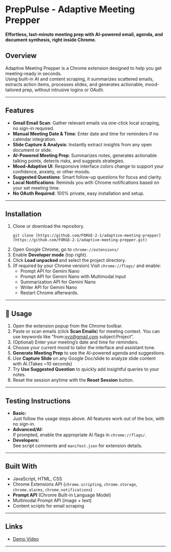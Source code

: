 # PrepPulse - Adaptive Meeting Prepper

**Effortless, last-minute meeting prep with AI-powered email, agenda, and document synthesis, right inside Chrome.**

## Overview

Adaptive Meeting Prepper is a Chrome extension designed to help you get meeting-ready in seconds.  
Using built-in AI and content scraping, it summarizes scattered emails, extracts action items, processes slides, and generates actionable, mood-tailored prep, without intrusive logins or OAuth.

---

## Features

- **Gmail Email Scan**: Gather relevant emails via one-click local scraping, no sign-in required.
- **Manual Meeting Date & Time**: Enter date and time for reminders if no calendar integration.
- **Slide Capture & Analysis**: Instantly extract insights from any open document or slide.
- **AI-Powered Meeting Prep**: Summarizes notes, generates actionable talking points, detects risks, and suggests strategies.
- **Mood-Adaptive UI**: Responsive interface colors change to support your confidence, anxiety, or other moods.
- **Suggested Questions**: Smart follow-up questions for focus and clarity.
- **Local Notifications**: Reminds you with Chrome notifications based on your set meeting time.
- **No OAuth Required**: 100% private, easy installation and setup.

---

## Installation

1. Clone or download the repository.
    ```
    git clone [https://github.com/FORGE-2-1/adaptive-meeting-prepper](https://github.com/FORGE-2-1/adaptive-meeting-prepper.git)
    ```
2. Open Google Chrome, go to `chrome://extensions/`
3. Enable **Developer mode** (top right).
4. Click **Load unpacked** and select the project directory.
5. (If required by your Chrome version) Visit `chrome://flags/` and enable:
    - Prompt API for Gemini Nano
    - Prompt API for Gemini Nano with Multimodal Input
    - Summarization API for Gemini Nano
    - Writer API for Gemini Nano
    - Restart Chrome afterwards.

---

## 📝 Usage

1. Open the extension popup from the Chrome toolbar.
2. Paste or scan emails (click **Scan Emails**) for meeting context. You can use keywords like "from:xyz@gmail.com subject:Project".
3. (Optional) Enter your meeting’s date and time for reminders.
4. Choose your current mood to tailor the interface and assistant tone.
5. **Generate Meeting Prep** to see the AI-powered agenda and suggestions.
6. Use **Capture Slide** on any Google Doc/slide to analyze slide content with AI.(Takes ~10 seconds)
7. Try **Use Suggested Question** to quickly add insightful queries to your notes.
8. Reset the session anytime with the **Reset Session** button.

---

## Testing Instructions

- **Basic:**  
  Just follow the usage steps above. All features work out of the box, with no sign-in.
- **Advanced/AI:**  
  If prompted, enable the appropriate AI flags in `chrome://flags/`.  
- **Developers:**  
  See script comments and `manifest.json` for extension details.

---

## Built With

- JavaScript, HTML, CSS
- Chrome Extensions API (`chrome.scripting`, `chrome.storage`, `chrome.alarms`, `chrome.notifications`)
- **Prompt API** (Chrome Built-in Language Model)
- Multimodal Prompt API (image + text)
- Content scripts for email scraping

---

## Links
- [Demo Video](https://youtu.be/ZczdQZQy2a4)

---
